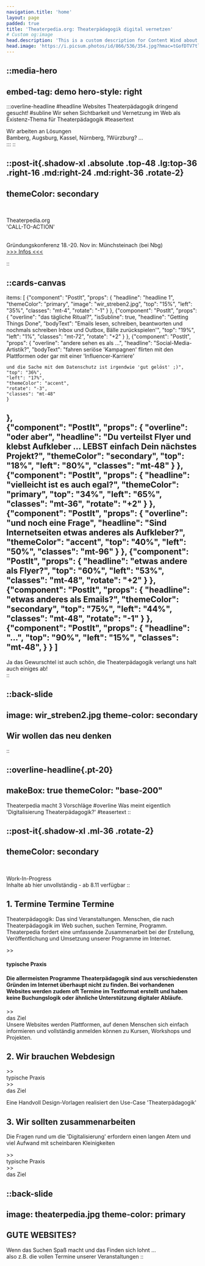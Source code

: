 ```yaml
---
navigation.title: 'home'
layout: page
padded: true
title: 'Theaterpedia.org: Theaterpädagogik digital vernetzen'
# Custom og:image
head.description: 'This is a custom description for Content Wind about page.'
head.image: 'https://i.picsum.photos/id/866/536/354.jpg?hmac=tGofDTV7tl2rprappPzKFiZ9vDh5MKj39oa2D--gqhA'
---
```


::media-hero
---
embed-tag: demo
hero-style: right
---
  
  :::overline-headline
  #headline
  Websites Theaterpädagogik dringend gesucht!
  #subline
  Wir sehen Sichtbarkeit und Vernetzung im Web als Existenz-Thema für Theaterpädagogik
  #teasertext
  <div class="my-2 flex max-w-sm flex-col gap-2 text-left">
    <div class="flex gap-2">
      <check-icon></check-icon>
      Wir arbeiten an Lösungen
    </div>
    <div class="flex gap-2">
      <check-icon></check-icon>
      Bamberg, Augsburg, Kassel, Nürnberg, ?Würzburg? ...
    </div>    
  </div>
  :::
::

::post-it{.shadow-xl .absolute .top-48 .lg:top-36 .right-16 .md:right-24 .md:right-36 .rotate-2}
---
themeColor: secondary
---
<br>

Theaterpedia.org<br>
<span class="text-2xl text-black">'CALL-TO-ACTION'</span><br><br>

Gründungskonferenz 18.-20. Nov in: Münchsteinach (bei Nbg)<br>
<a class="btn btn-lg btn-secondary text-primary font-bold" href="vision">>>> Infos <<<</a>

::

::cards-canvas
---
items: [
  {"component": "PostIt", "props": {
    "headline": "headline 1",
    "themeColor": "primary",
    "image": "wir_streben2.jpg",
    "top": "15%",
    "left": "35%",
    "classes": "mt-4",
    "rotate": "-1"
    }
  },
  {"component": "PostIt", "props": {
    "overline": "das tägliche Ritual?",
    "isSubline": true,
    "headline": "Getting Things Done",
    "bodyText": "Emails lesen, schreiben, beantworten     und nochmals schreiben        Inbox und Outbox, Bälle zurückspielen'",
    "top": "19%",
    "left": "1%",
    "classes": "mt-72",
    "rotate": "+2"
    }
  },
  {"component": "PostIt", "props": {
    "overline": "andere sehen es als ...",
    "headline": "Social-Media-Artistik?",
    "bodyText": "fahren seriöse 'Kampagnen'     flirten mit den Plattformen     oder gar mit einer 'Influencer-Karriere'
    
    
    und die Sache mit dem Datenschutz ist irgendwie 'gut gelöst' ;)",
    "top": "36%",
    "left": "17%",
    "themeColor": "accent",
    "rotate": "-3",
    "classes": "mt-48"
    }
  },  
  {"component": "PostIt", "props": {
    "overline": "oder aber",
    "headline": "Du verteilst Flyer und klebst Aufkleber    ...       LEBST einfach Dein nächstes Projekt?",
    "themeColor": "secondary",
    "top": "18%",
    "left": "80%",
    "classes": "mt-48"
    }
  },  
  {"component": "PostIt", "props": {
    "headline": "vielleicht ist es auch egal?",
    "themeColor": "primary",
    "top": "34%",
    "left": "65%",
    "classes": "mt-36",
    "rotate": "+2"
    }
  },
  {"component": "PostIt", "props": {
    "overline": "und noch eine Frage",
    "headline": "Sind Internetseiten etwas anderes als Aufkleber?",
    "themeColor": "accent",
    "top": "40%",
    "left": "50%",
    "classes": "mt-96"
    }
  },
    {"component": "PostIt", "props": {
    "headline": "etwas andere als Flyer?",
    "top": "60%",
    "left": "53%",
    "classes": "mt-48",
    "rotate": "+2"
    }
  },
    {"component": "PostIt", "props": {
    "headline": "etwas anderes als Emails?",
    "themeColor": "secondary",
    "top": "75%",
    "left": "44%",
    "classes": "mt-48",
    "rotate": "-1"
    }
  },
    {"component": "PostIt", "props": {
    "headline": "...",
    "top": "90%",
    "left": "15%",
    "classes": "mt-48",
    }
  }
  ]
---
<div class="bg-primary mt-32 ml-8 w-64 p-4">
  <span class="text-lg md:text-xl xl:text-2xl text-primary-content">Ja das Gewurschtel ist auch schön, die Theaterpädagogik verlangt uns halt auch einiges ab!</span>
  <br>
</div>
::

::back-slide
---
image: wir_streben2.jpg
theme-color: secondary
---

## <span id="testid2">Wir wollen das neu denken</span>
::


::overline-headline{.pt-20}
---
makeBox: true
themeColor: "base-200"
---
<span class="text-primary lg:text-3xl">Theaterpedia macht 3 Vorschläge</span>
#overline
Was meint eigentlich 'Digitalisierung Theaterpädagogik?'
#teasertext
::

<div class="bg-base-200 pt-6" />


::post-it{.shadow-xl .ml-36 .rotate-2}
---
themeColor: secondary
---
<br>

<span class="text-2xl text-black">Work-In-Progress</span><br>
Inhalte ab hier unvollständig - ab 8.11 verfügbar
::

<div class="w-max bg-base-200 p-4">
  <div class="flex flex-col lg:flex-row bg-primary p-2">
    <div class="card w-80 sm:w-full lg:w-80 h-40 lg:h-80 grow lg:grow-0 shrink-0 shadow-lg bg-base-200 p-4">
      <h2 class="card-title">
        1. Termine <span class="text-xl text-primary leading-relaxeds">Termine</span> Termine
      </h2>
      <p class="prose mb-4 font-bold text-left">
        Theaterpädagogik: Das sind Veranstaltungen. Menschen, die nach Theaterpädagogik im Web suchen, suchen Termine, Programm.<br>
        Theaterpedia fordert eine umfassende Zusammenarbeit bei der Erstellung, Veröffentlichung und Umsetzung unserer Programme im Internet.
      </p>
    </div>
    <div class="invisible lg:visible divider divider-horizontal text-primary-content">>></div>
    <div class="flex flex-col sm:flex-row">
      <div class="w-72 xl:w-80 h-40 md:h-80 card place-items-center bg-base-200">
      <h4>typische Praxis<h4>
      Die allermeisten Programme Theaterpädagogik sind aus verschiedensten Gründen im Internet überhaupt nicht zu finden. Bei vorhandenen Websites werden zudem oft Termine im Textformat erstellt und haben keine Buchungslogik oder ähnliche Unterstützung digitaler Abläufe.
      </div>
      <div class="divider divider-vertical md:divider-horizontal text-primary-content">>></div>
      <div class="w-72 xl:w-80 h-40 md:h-80 card place-items-center bg-base-200">das Ziel <br>
      Unsere Websites werden Plattformen, auf denen Menschen sich einfach informieren und vollständig anmelden können zu Kursen, Workshops und Projekten.</div>  
    </div>
  </div>  
</div>


<div class="bg-base-200 pt-6" />

<div class="w-max bg-base-200 p-4">
  <div class="flex flex-col lg:flex-row bg-primary p-2 rotate-1">
    <div class="card w-80 sm:w-full lg:w-80 h-40 lg:h-80 grow lg:grow-0 shrink-0 shadow-lg bg-base-200 p-4">
      <h2 class="card-title">
        2. Wir brauchen <span class="text-xl text-primary leading-relaxeds">Webdesign</span>
      </h2>
      <p class="prose mb-4 font-bold text-left">
      </p>
    </div>
    <div class="invisible lg:visible divider divider-horizontal text-primary-content">>></div>
    <div class="flex flex-col sm:flex-row">
      <div class="w-72 xl:w-80 h-40 md:h-80 card place-items-center items-center bg-base-200">typische Praxis</div>
      <div class="divider divider-vertical md:divider-horizontal text-primary-content">>></div>
      <div class="w-72 xl:w-80 h-40 md:h-80 card place-items-center bg-base-200">das Ziel
        <p class="prose mb-4 font-bold text-left">
          Eine Handvoll Design-Vorlagen realisiert den <span class="text-primary leading-relaxeds">Use-Case 'Theaterpädagogik'</span>
        </p>
      </div>  
    </div>
  </div>  
</div>


<div class="bg-base-200 pt-6" />

<div class="w-max bg-base-200 p-4">
  <div class="flex flex-col lg:flex-row bg-primary p-2 rotate-2">
    <div class="card w-80 sm:w-full lg:w-80 h-40 lg:h-80 grow lg:grow-0 shrink-0 shadow-lg bg-base-200 p-4">
      <h2 class="card-title">
        3. Wir sollten <span class="text-xl text-primary leading-relaxeds">zusammenarbeiten</span>
      </h2>
      <p class="prose mb-4 font-bold text-left">
        Die Fragen rund um die 'Digitalisierung' erfordern einen langen Atem und viel Aufwand mit scheinbaren Kleinigkeiten</span>
      </p>
    </div>
    <div class="invisible lg:visible divider divider-horizontal text-primary-content">>></div>
    <div class="flex flex-col sm:flex-row">
      <div class="w-72 xl:w-80 h-40 md:h-80 card place-items-center bg-base-200">typische Praxis</div>
      <div class="divider divider-vertical md:divider-horizontal text-primary-content">>></div>
      <div class="w-72 xl:w-80 h-40 md:h-80 card place-items-center bg-base-200">das Ziel</div>  
    </div>
  </div>  
</div>

<div class="bg-base-200 pt-12" />


::back-slide
---
image: theaterpedia.jpg
theme-color: primary
---





## <span id="testid3">GUTE WEBSITES?</span>

Wenn das Suchen Spaß macht und das Finden sich lohnt ...<br>
also z.B. die vollen Termine unserer Veranstaltungen
::
